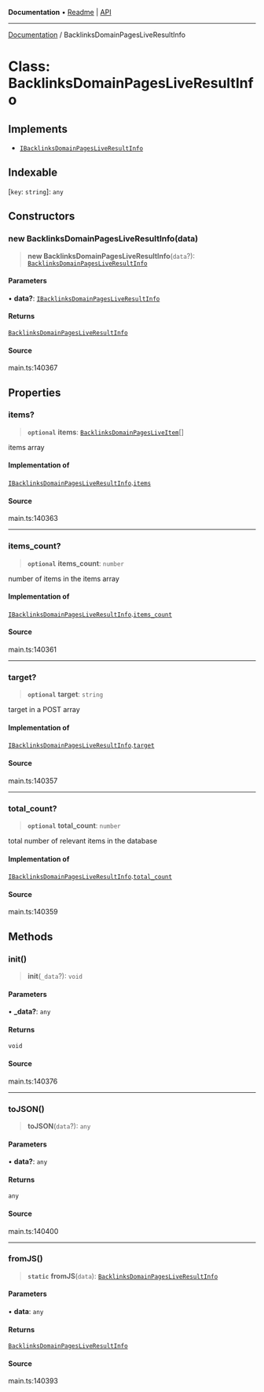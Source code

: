 **Documentation** • [Readme](../README.md) \| [API](../globals.md)

***

[Documentation](../README.md) / BacklinksDomainPagesLiveResultInfo

# Class: BacklinksDomainPagesLiveResultInfo

## Implements

- [`IBacklinksDomainPagesLiveResultInfo`](../interfaces/IBacklinksDomainPagesLiveResultInfo.md)

## Indexable

 \[`key`: `string`\]: `any`

## Constructors

### new BacklinksDomainPagesLiveResultInfo(data)

> **new BacklinksDomainPagesLiveResultInfo**(`data`?): [`BacklinksDomainPagesLiveResultInfo`](BacklinksDomainPagesLiveResultInfo.md)

#### Parameters

• **data?**: [`IBacklinksDomainPagesLiveResultInfo`](../interfaces/IBacklinksDomainPagesLiveResultInfo.md)

#### Returns

[`BacklinksDomainPagesLiveResultInfo`](BacklinksDomainPagesLiveResultInfo.md)

#### Source

main.ts:140367

## Properties

### items?

> **`optional`** **items**: [`BacklinksDomainPagesLiveItem`](BacklinksDomainPagesLiveItem.md)[]

items array

#### Implementation of

[`IBacklinksDomainPagesLiveResultInfo`](../interfaces/IBacklinksDomainPagesLiveResultInfo.md).[`items`](../interfaces/IBacklinksDomainPagesLiveResultInfo.md#items)

#### Source

main.ts:140363

***

### items\_count?

> **`optional`** **items\_count**: `number`

number of items in the items array

#### Implementation of

[`IBacklinksDomainPagesLiveResultInfo`](../interfaces/IBacklinksDomainPagesLiveResultInfo.md).[`items_count`](../interfaces/IBacklinksDomainPagesLiveResultInfo.md#items_count)

#### Source

main.ts:140361

***

### target?

> **`optional`** **target**: `string`

target in a POST array

#### Implementation of

[`IBacklinksDomainPagesLiveResultInfo`](../interfaces/IBacklinksDomainPagesLiveResultInfo.md).[`target`](../interfaces/IBacklinksDomainPagesLiveResultInfo.md#target)

#### Source

main.ts:140357

***

### total\_count?

> **`optional`** **total\_count**: `number`

total number of relevant items in the database

#### Implementation of

[`IBacklinksDomainPagesLiveResultInfo`](../interfaces/IBacklinksDomainPagesLiveResultInfo.md).[`total_count`](../interfaces/IBacklinksDomainPagesLiveResultInfo.md#total_count)

#### Source

main.ts:140359

## Methods

### init()

> **init**(`_data`?): `void`

#### Parameters

• **\_data?**: `any`

#### Returns

`void`

#### Source

main.ts:140376

***

### toJSON()

> **toJSON**(`data`?): `any`

#### Parameters

• **data?**: `any`

#### Returns

`any`

#### Source

main.ts:140400

***

### fromJS()

> **`static`** **fromJS**(`data`): [`BacklinksDomainPagesLiveResultInfo`](BacklinksDomainPagesLiveResultInfo.md)

#### Parameters

• **data**: `any`

#### Returns

[`BacklinksDomainPagesLiveResultInfo`](BacklinksDomainPagesLiveResultInfo.md)

#### Source

main.ts:140393

